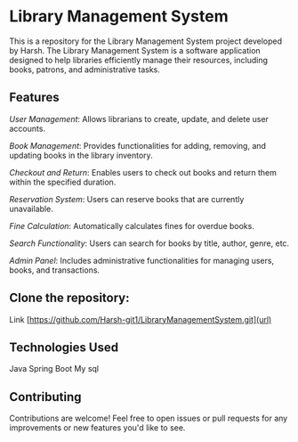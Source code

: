 # Library Management System

This is a repository for the Library Management System project developed by Harsh. The Library Management System is a software application designed to help libraries efficiently manage their resources, including books, patrons, and administrative tasks.

## Features
_User Management_: Allows librarians to create, update, and delete user accounts.

_Book Management_: Provides functionalities for adding, removing, and updating books in the library inventory.

_Checkout and Return_: Enables users to check out books and return them within the specified duration.

_Reservation System_: Users can reserve books that are currently unavailable.

_Fine Calculation_: Automatically calculates fines for overdue books.

_Search Functionality_: Users can search for books by title, author, genre, etc.

_Admin Panel_: Includes administrative functionalities for managing users, books, and transactions.


## Clone the repository:
Link [https://github.com/Harsh-git1/LibraryManagementSystem.git](url)

## Technologies Used
Java
Spring Boot
My sql


## Contributing
Contributions are welcome! Feel free to open issues or pull requests for any improvements or new features you'd like to see.


